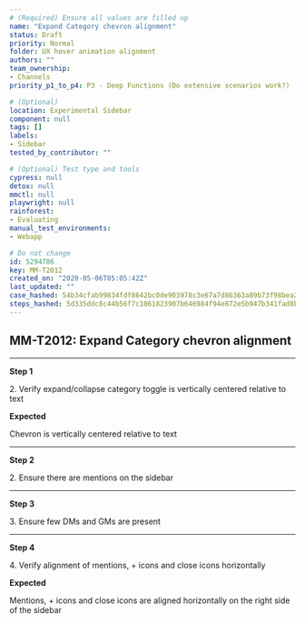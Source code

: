 ```yaml
---
# (Required) Ensure all values are filled up
name: "Expand Category chevron alignment"
status: Draft
priority: Normal
folder: UX hover animation alignment
authors: ""
team_ownership: 
- Channels
priority_p1_to_p4: P3 - Deep Functions (Do extensive scenarios work?)

# (Optional)
location: Experimental Sidebar
component: null
tags: []
labels: 
- Sidebar
tested_by_contributor: ""

# (Optional) Test type and tools
cypress: null
detox: null
mmctl: null
playwright: null
rainforest: 
- Evaluating
manual_test_environments: 
- Webapp

# Do not change
id: 5294786
key: MM-T2012
created_on: "2020-05-06T05:05:42Z"
last_updated: ""
case_hashed: 54b34cfab99834fdf8642bc0de903978c3e67a7d86363a89b73f98bea2827b511855b8752f4d9916d736cda55da39f38
steps_hashed: 5d335ddc8c44b56f7c1061823907b646984f94e872e5b947b341fad8bbc1a46da24dae088b0d43ccabeb1301370a91a3
---
```


<!-- (Auto-generated) Based on frontmatter's "key" and "name" -->

## MM-T2012: Expand Category chevron alignment

---

**Step 1**

2\. Verify expand/collapse category toggle is vertically centered relative to text

**Expected**

Chevron is vertically centered relative to text

---

**Step 2**

2\. Ensure there are mentions on the sidebar

---

**Step 3**

3\. Ensure few DMs and GMs are present

---

**Step 4**

4\. Verify alignment of mentions, + icons and close icons horizontally

**Expected**

Mentions, + icons and close icons are aligned horizontally on the right side of the sidebar
